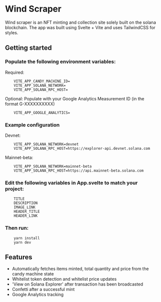 # Wind Scraper 

Wind scraper is an NFT minting and collection site solely built on the solana blockchain.
The app was built using Svelte + Vite and uses TailwindCSS for styles.

## Getting started

### Populate the following environment variables:

Required:

```
    VITE_APP_CANDY_MACHINE_ID=
    VITE_APP_SOLANA_NETWORK=
    VITE_APP_SOLANA_RPC_HOST=

```

Optional:
Populate with your Google Analytics Measurement ID (in the format G-XXXXXXXXXX)

```
    VITE_APP_GOOGLE_ANALYTICS=
```

### Example configuration
Devnet:
```
    VITE_APP_SOLANA_NETWORK=devnet
    VITE_APP_SOLANA_RPC_HOST=https://explorer-api.devnet.solana.com
```

Mainnet-beta:
```
    VITE_APP_SOLANA_NETWORK=mainnet-beta
    VITE_APP_SOLANA_RPC_HOST=https://api.mainnet-beta.solana.com
```

### Edit the following variables in App.svelte to match your project:

```
    TITLE
    DESCRIPTION
    IMAGE_LINK
    HEADER_TITLE
    HEADER_LINK

```

### Then run:

```
    yarn install
    yarn dev
```

## Features

- Automatically fetches items minted, total quantity and price from the candy machine state
- Whitelist token detection and whitelist price updates
- 'View on Solana Explorer' after transaction has been broadcasted
- Confetti after a successful mint
- Google Analytics tracking

